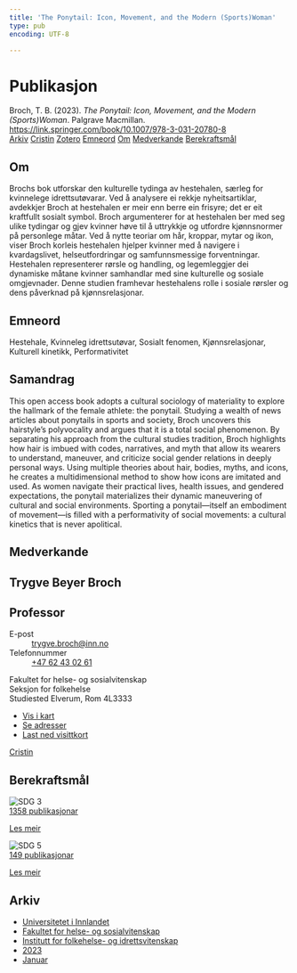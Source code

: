 ```yaml
---
title: 'The Ponytail: Icon, Movement, and the Modern (Sports)Woman'
type: pub
encoding: UTF-8

---
```

<h1>Publikasjon</h1>
<article id="csl-bib-container-F4EJIL28" class="csl-bib-container">
  <div class="csl-bib-body"> <div class="csl-entry">Broch, T. B. (2023). <i>The Ponytail: Icon, Movement, and the Modern (Sports)Woman</i>. Palgrave Macmillan. <a href="https://link.springer.com/book/10.1007/978-3-031-20780-8">https://link.springer.com/book/10.1007/978-3-031-20780-8</a></div> </div>
  <div class="csl-bib-buttons">
    <a href="#taxonomy-article-F4EJIL28" alt="archive" class="csl-bib-button">Arkiv</a>
    <a href="https://app.cristin.no/results/show.jsf?id=2099700" alt="Cristin" class="csl-bib-button">Cristin</a>
    <a href="http://zotero.org/groups/5881554/items/F4EJIL28" alt="Zotero" class="csl-bib-button">Zotero</a>
    <a href="#keywords-article-F4EJIL28" alt="keywords" class="csl-bib-button">Emneord</a>
    <a href="#about-article-F4EJIL28" alt="about_pub" class="csl-bib-button">Om</a>
    <a href="#contributors-article-F4EJIL28" alt="contributors" class="csl-bib-button">Medverkande</a>
    <a href="#sdg-article-F4EJIL28" alt="sdg" class="csl-bib-button">Berekraftsmål</a>
  </div>
  <div id="csl-bib-meta-container-F4EJIL28"></div>
</article>
<div id="csl-bib-meta-F4EJIL28" class="csl-bib-meta">
  <article id="about-article-F4EJIL28" class="about_pub-article">
    <h1>Om</h1>
    Brochs bok utforskar den kulturelle tydinga av hestehalen, særleg for kvinnelege idrettsutøvarar. Ved å analysere ei rekkje nyheitsartiklar, avdekkjer Broch at hestehalen er meir enn berre ein frisyre; det er eit kraftfullt sosialt symbol. Broch argumenterer for at hestehalen ber med seg ulike tydingar og gjev kvinner høve til å uttrykkje og utfordre kjønnsnormer på personlege måtar. Ved å nytte teoriar om hår, kroppar, mytar og ikon, viser Broch korleis hestehalen hjelper kvinner med å navigere i kvardagslivet, helseutfordringar og samfunnsmessige forventningar. Hestehalen representerer rørsle og handling, og legemleggjer dei dynamiske måtane kvinner samhandlar med sine kulturelle og sosiale omgjevnader. Denne studien framhevar hestehalens rolle i sosiale rørsler og dens påverknad på kjønnsrelasjonar.
  </article>
  <article id="keywords-article-F4EJIL28" class="keywords-article">
    <h1>Emneord</h1>
    Hestehale, Kvinneleg idrettsutøvar, Sosialt fenomen, Kjønnsrelasjonar, Kulturell kinetikk, Performativitet
  </article>
  <article id="abstract-article-F4EJIL28" class="abstract-article">
    <h1>Samandrag</h1>
    This open access book adopts a cultural sociology of materiality to explore the hallmark of the female athlete: the ponytail. Studying a wealth of news articles about ponytails in sports and society, Broch uncovers this hairstyle’s polyvocality and argues that it is a total social phenomenon. By separating his approach from the cultural studies tradition, Broch highlights how hair is imbued with codes, narratives, and myth that allow its wearers to understand, maneuver, and criticize social gender relations in deeply personal ways. Using multiple theories about hair, bodies, myths, and icons, he creates a multidimensional method to show how icons are imitated and used. As women navigate their practical lives, health issues, and gendered expectations, the ponytail materializes their dynamic maneuvering of cultural and social environments. Sporting a ponytail—itself an embodiment of movement—is filled with a performativity of social movements: a cultural kinetics that is never apolitical.
  </article>
  <article id="contributors-article-F4EJIL28" class="contributors-article">
    <h1>Medverkande</h1>
    <div class="personas"> <div class="vrtx-hinn-person-card"> <div class="photo"> <i class="lar la-user-circle missing-person"></i> </div> <div class="info"> <hgroup><h1>Trygve Beyer Broch</h1> <h2>Professor</h2> </hgroup><dl> <dt>E-post</dt> <dd> <a href="mailto:trygve.broch@inn.no">trygve.broch@inn.no</a> </dd> <dt>Telefonnummer</dt> <dd><a href="tel:+4762430261"> +47 62 43 02 61 </a></dd> </dl> <p> Fakultet for helse- og sosialvitenskap<br> Seksjon for folkehelse<br> Studiested Elverum, Rom 4L3333 </p> <ul class="vrtx-hinn-links"> <li><a href="https://www.google.com/maps?q=60.88177,11.53669">Vis i kart</a></li> <li><a href="https://www.inn.no/finn-en-ansatt/trygve-broch.html#vrtx-hinn-addresses">Se adresser</a></li> <li><a href="https://www.inn.no/finn-en-ansatt/trygve-broch.html?vrtx=vcf">Last ned visittkort</a></li> </ul> </div> </div> <a href="https://app.cristin.no/persons/show.jsf?id=328623" alt="Cristin URL" class="personas-cristin">Cristin</a> </div>
  </article>
  <article id="sdg-article-F4EJIL28" class="sdg-article">
    <h1>Berekraftsmål</h1>
    <div class="sdg-container"><div id="sdg3" class="sdg">
        <img src="{{< params subfolder >}}images/sdg/sdg03_nn.png" class="image" alt="SDG 3">
        <div class="sdg-overlay">
          <a href="/nn/archive/?key=?sdg=3#archive" class="sdg-publication-count"><span>1358</span> publikasjonar</a>
          <p><a href="https://fn.no/om-fn/fns-baerekraftsmaal/god-helse-og-livskvalitet?lang=nno-NO" class="sdg-read-more">Les meir</a></p>
        </div>
      </div> <div id="sdg5" class="sdg">
        <img src="{{< params subfolder >}}images/sdg/sdg05_nn.png" class="image" alt="SDG 5">
        <div class="sdg-overlay">
          <a href="/nn/archive/?key=?sdg=5#archive" class="sdg-publication-count"><span>149</span> publikasjonar</a>
          <p><a href="https://fn.no/om-fn/fns-baerekraftsmaal/likestilling-mellom-kjoennene?lang=nno-NO" class="sdg-read-more">Les meir</a></p>
        </div>
      </div></div>
  </article>
  <article id="taxonomy-article-F4EJIL28" class="taxonomy-article">
    <h1>Arkiv</h1>
    <ul>
      <li>
        <a href="/nn/archive/?key=3DCRN523">Universitetet i Innlandet</a>
      </li>
      <li>
        <a href="/nn/archive/?key=IDKFS3MX">Fakultet for helse- og sosialvitenskap</a>
      </li>
      <li>
        <a href="/nn/archive/?key=FJXE3Z8X">Institutt for folkehelse- og idrettsvitenskap</a>
      </li>
      <li>
        <a href="/nn/archive/?key=5HKEZMYN">2023</a>
      </li>
      <li>
        <a href="/nn/archive/?key=XRIHPNV5">Januar</a>
      </li>
    </ul>
  </article>
</div>
